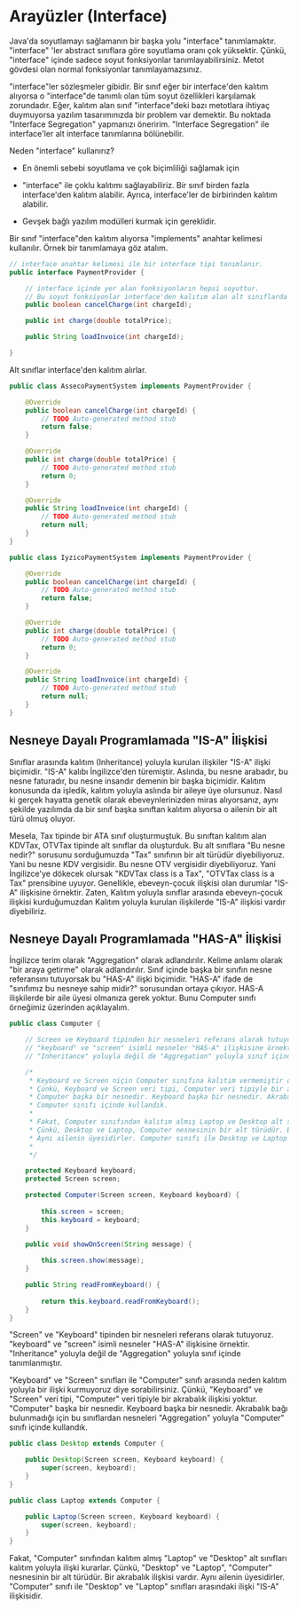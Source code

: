 # Arayüzler (Interface)

Java'da soyutlamayı sağlamanın bir başka yolu "interface" tanımlamaktır. "interface" 'ler abstract sınıflara göre soyutlama oranı çok yüksektir. Çünkü, "interface" içinde sadece soyut fonksiyonlar tanımlayabilirsiniz. Metot gövdesi olan normal fonksiyonlar tanımlayamazsınız.

"interface"ler sözleşmeler gibidir. Bir sınıf eğer bir interface'den kalıtım alıyorsa o "interface"de tanımlı olan tüm soyut özellikleri karşılamak zorundadır. Eğer, kalıtım alan sınıf "interface"deki bazı metotlara ihtiyaç duymuyorsa yazılım tasarımınızda bir problem var demektir. Bu noktada "Interface Segregation" yapmanızı öneririm. "Interface Segregation" ile interface'ler alt interface tanımlarına bölünebilir.

Neden "interface" kullanırız?

- En önemli sebebi soyutlama ve çok biçimliliği sağlamak için

- "interface" ile çoklu kalıtımı sağlayabiliriz. Bir sınıf birden fazla interface'den kalıtım alabilir. Ayrıca, interface'ler de birbirinden kalıtım alabilir.

- Gevşek bağlı yazılım modülleri kurmak için gereklidir.

Bir sınıf "interface"den kalıtım alıyorsa "implements" anahtar kelimesi kullanılır. Örnek bir tanımlamaya göz atalım.

```java
// interface anahtar kelimesi ile bir interface tipi tanımlanır.
public interface PaymentProvider {

	// interface içinde yer alan fonksiyonların hepsi soyuttur.
	// Bu soyut fonksiyonlar interface'den kalıtım alan alt sınıflarda doldurulur.
	public boolean cancelCharge(int chargeId);

	public int charge(double totalPrice);

	public String loadInvoice(int chargeId);

}
```

Alt sınıflar interface'den kalıtım alırlar.

```java
public class AssecoPaymentSystem implements PaymentProvider {

	@Override
	public boolean cancelCharge(int chargeId) {
		// TODO Auto-generated method stub
		return false;
	}

	@Override
	public int charge(double totalPrice) {
		// TODO Auto-generated method stub
		return 0;
	}

	@Override
	public String loadInvoice(int chargeId) {
		// TODO Auto-generated method stub
		return null;
	}
}

public class IyzicoPaymentSystem implements PaymentProvider {

	@Override
	public boolean cancelCharge(int chargeId) {
		// TODO Auto-generated method stub
		return false;
	}

	@Override
	public int charge(double totalPrice) {
		// TODO Auto-generated method stub
		return 0;
	}

	@Override
	public String loadInvoice(int chargeId) {
		// TODO Auto-generated method stub
		return null;
	}
}
```

## Nesneye Dayalı Programlamada "IS-A" İlişkisi

Sınıflar arasında kalıtım (Inheritance) yoluyla kurulan ilişkiler "IS-A" ilişki biçimidir. "IS-A" kalıbı İngilizce'den türemiştir. Aslında, bu nesne arabadır, bu nesne faturadır, bu nesne insandır demenin bir başka biçimidir. Kalıtım konusunda da işledik, kalıtım yoluyla aslında bir aileye üye olursunuz. Nasıl ki gerçek hayatta genetik olarak ebeveynlerinizden miras alıyorsanız, aynı şekilde yazılımda da bir sınıf başka sınıftan kalıtım alıyorsa o ailenin bir alt türü olmuş oluyor.

Mesela, Tax tipinde bir ATA sınıf oluşturmuştuk. Bu sınıftan kalıtım alan KDVTax, OTVTax tipinde alt sınıflar da oluşturduk. Bu alt sınıflara "Bu nesne nedir?" sorusunu sorduğumuzda "Tax" sınıfının bir alt türüdür diyebiliyoruz. Yani bu nesne KDV vergisidir. Bu nesne OTV vergisidir diyebiliyoruz. Yani İngilizce'ye dökecek olursak "KDVTax class is a Tax", "OTVTax class is a Tax" prensibine uyuyor. Genellikle, ebeveyn-çocuk ilişkisi olan durumlar "IS-A" ilişkisine örnektir. Zaten, Kalıtım yoluyla sınıflar arasında ebeveyn-çocuk ilişkisi kurduğumuzdan Kalıtım yoluyla kurulan ilişkilerde "IS-A" ilişkisi vardır diyebiliriz.


## Nesneye Dayalı Programlamada "HAS-A" İlişkisi

İngilizce terim olarak "Aggregation" olarak adlandırılır. Kelime anlamı olarak "bir araya getirme" olarak adlandırılır. Sınıf içinde başka bir sınıfın nesne referansını tutuyorsak bu "HAS-A" ilişki biçimidir. "HAS-A" ifade de "sınıfımız bu nesneye sahip midir?" sorusundan ortaya çıkıyor. HAS-A ilişkilerde bir aile üyesi olmanıza gerek yoktur. Bunu Computer sınıfı örneğimiz üzerinden açıklayalım.

```java
public class Computer {

	// Screen ve Keyboard tipinden bir nesneleri referans olarak tutuyoruz.
	// "keyboard" ve "screen" isimli nesneler "HAS-A" ilişkisine örnektir.
	// "Inheritance" yoluyla değil de "Aggregation" yoluyla sınıf içinde tanımlanmıştır.

	/*
	 * Keyboard ve Screen niçin Computer sınıfına kalıtım vermemiştir diye sorabilirsiniz.
	 * Çünkü, Keyboard ve Screen veri tipi, Computer veri tipiyle bir akrabalık ilişkisi yoktur.
	 * Computer başka bir nesnedir. Keyboard başka bir nesnedir. Akrabalık bağı bulunmadığı için bu sınıflardan nesneleri "Aggregation" yoluyla
	 * Computer sınıfı içinde kullandık.
	 * 
	 * Fakat, Computer sınıfından kalıtım almış Laptop ve Desktop alt sınıfları kalıtım oluyla ilişki kurarlar.
	 * Çünkü, Desktop ve Laptop, Computer nesnesinin bir alt türüdür. Bir akrabalık ilişkisi vardır. 
	 * Aynı ailenin üyesidirler. Computer sınıfı ile Desktop ve Laptop sınıfları arasındaki ilişki "IS-A" ilişkisidir.
	 * 
	 */

	protected Keyboard keyboard;
	protected Screen screen;

	protected Computer(Screen screen, Keyboard keyboard) {
		
		this.screen = screen;
		this.keyboard = keyboard;
	}

	public void showOnScreen(String message) {
		
		this.screen.show(message);
	}

	public String readFromKeyboard() {
	
		return this.keyboard.readFromKeyboard();
	}
}
```

"Screen" ve "Keyboard" tipinden bir nesneleri referans olarak tutuyoruz. "keyboard" ve "screen" isimli nesneler "HAS-A" ilişkisine örnektir. "Inheritance" yoluyla değil de "Aggregation" yoluyla sınıf içinde tanımlanmıştır.

"Keyboard" ve "Screen" sınıfları ile "Computer" sınıfı arasında neden kalıtım yoluyla bir ilişki kurmuyoruz diye sorabilirsiniz. Çünkü, "Keyboard" ve "Screen" veri tipi, "Computer" veri tipiyle bir akrabalık ilişkisi yoktur. "Computer" başka bir nesnedir. Keyboard başka bir nesnedir. Akrabalık bağı bulunmadığı için bu sınıflardan nesneleri "Aggregation" yoluyla "Computer" sınıfı içinde kullandık.

```java
public class Desktop extends Computer {

	public Desktop(Screen screen, Keyboard keyboard) {
		super(screen, keyboard);
	}
}

public class Laptop extends Computer {

	public Laptop(Screen screen, Keyboard keyboard) {
		super(screen, keyboard);
	}
}
```

Fakat, "Computer" sınıfından kalıtım almış "Laptop" ve "Desktop" alt sınıfları kalıtım yoluyla ilişki kurarlar. Çünkü, "Desktop" ve "Laptop", "Computer" nesnesinin bir alt türüdür. Bir akrabalık ilişkisi vardır. Aynı ailenin üyesidirler. "Computer" sınıfı ile "Desktop" ve "Laptop" sınıfları arasındaki ilişki "IS-A" ilişkisidir.
